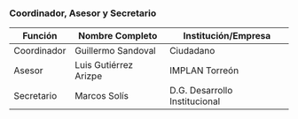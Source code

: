 
### Coordinador, Asesor y Secretario

Función     | Nombre Completo                | Institución/Empresa
------------|--------------------------------|---------------------
Coordinador | Guillermo Sandoval             | Ciudadano
Asesor      | Luis Gutiérrez Arizpe          | IMPLAN Torreón
Secretario  | Marcos Solís                   | D.G. Desarrollo Institucional
